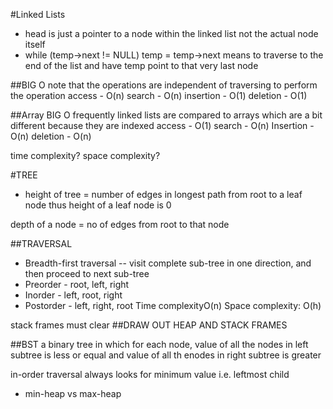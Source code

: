 #Linked Lists
* head is just a pointer to a node within the linked list not the actual node itself
* while (temp->next != NULL) temp = temp->next means to traverse to the end of the list and have temp point to that very last node

##BIG O
note that the operations are independent of traversing to perform the operation
access - O(n)
search - O(n)
insertion - O(1)
deletion - O(1)

##Array BIG O
frequently linked lists are compared to arrays which are a bit different because they are indexed
access - O(1)
search - O(n)
Insertion - O(n)
deletion - O(n)


time complexity? space complexity?

#TREE
* height of tree = number of edges in longest path from root to a leaf node
thus height of a leaf node is 0

depth of a node = no of edges from root to that node

##TRAVERSAL
* Breadth-first traversal -- visit complete sub-tree in one direction, and then proceed to next sub-tree
* Preorder - root, left, right
* Inorder - left, root, right
* Postorder - left, right, root 
Time complexityO(n)
Space complexity: O(h)

stack frames must clear
##DRAW OUT HEAP AND STACK FRAMES

##BST
a binary tree in which for each node, value of all the nodes in left subtree is less or equal and value of all th enodes in right subtree is greater

in-order traversal always looks for minimum value i.e. leftmost child


* min-heap vs max-heap



